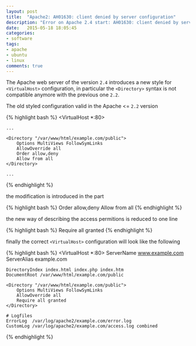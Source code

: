 ```yaml
---
layout: post
title:  "Apache2: AH01630: client denied by server configuration"
description: "Error on Apache 2.4 start: AH01630: client denied by server configuration"
date:   2015-05-18 18:05:45
categories:
- software
tags:
- apache
- ubuntu
- linux
comments: true
---
```


The Apache web server of the version `2.4` introduces a new style for `<VirtualHost>` configuration, 
in particular the `<Directory>` syntax is not compatible anymore with the previous one `2.2`. 

The old styled configuration valid in the Apache <= `2.2` version 

{% highlight bash %}
<VirtualHost *:80>

    ...

    <Directory "/var/www/html/example.com/public">
        Options MultiViews FollowSymLinks
        AllowOverride all
        Order allow,deny
        Allow from all
    </Directory>

    ...

</VirtualHost>
{% endhighlight %}

the modification is introduced in the part 

{% highlight bash %}
Order allow,deny
Allow from all
{% endhighlight %}

the new way of describing the access permitions is reduced to one line

{% highlight bash %}
Require all granted
{% endhighlight %}

finally the correct `<VirtualHost>` configuration will look like the following

{% highlight bash %}
<VirtualHost *:80>
    ServerName  www.example.com
    ServerAlias example.com

    DirectoryIndex index.html index.php index.htm
    DocumentRoot /var/www/html/example.com/public

    <Directory "/var/www/html/example.com/public">
        Options MultiViews FollowSymLinks
        AllowOverride all
        Require all granted
    </Directory>

    # Logfiles
    ErrorLog  /var/log/apache2/example.com/error.log
    CustomLog /var/log/apache2/example.com/access.log combined
</VirtualHost>
{% endhighlight %}




